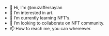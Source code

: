 - 👋 Hi, I’m @muzaffersaylan
- 👀 I’m interested in art.
- 🌱 I’m currently learning NFT's.
- 💞️ I’m looking to collaborate on NFT community.
- 📫 How to reach me, you can whereever.

<!---
muzaffersaylan/muzaffersaylan is a ✨ special ✨ repository because its `README.md` (this file) appears on your GitHub profile.
You can click the Preview link to take a look at your changes.
--->
